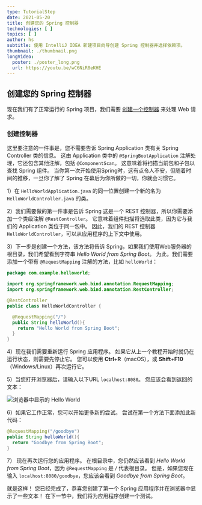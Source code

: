 ```yaml
---
type: TutorialStep
date: 2021-05-20
title: 创建您的 Spring 控制器
technologies: [ ]
topics: [ ]
author: hs
subtitle: 使用 IntelliJ IDEA 新建项目向导创建 Spring 控制器并选择依赖项。
thumbnail: ./thumbnail.png
longVideo:
  poster: ./poster_long.png
  url: https://youtu.be/wC6NiR8eKHE
---
```


## 创建您的 Spring 控制器
现在我们有了正常运行的 Spring 项目，我们需要  [创建一个控制器](https://spring.io/guides/gs/serving-web-content/#initial) 来处理 Web 请求。

### 创建控制器
这里要注意的一件事是，您不需要告诉 Spring Application 类有关 Spring Controller 类的信息。 这由 Application 类中的 `@SpringBootApplication` 注解处理，它还包含其他注解，包括 `@ComponentScan`。 这意味着将扫描当前包和子包以查找 Spring 组件。 当你第一次开始使用Spring时，这有点令人不安，但随着时间的推移，一旦你了解了 Spring 在幕后为你所做的一切，你就会习惯它。

1）在 `HelloWorldApplication.java` 的同一位置创建一个新的名为 `HelloWorldController.java` 的类。

2）我们需要做的第一件事是告诉 Spring 这是一个 REST 控制器，所以你需要添加一个类级注解 `@RestController`。 它意味着组件扫描将选取此类，因为它与我们的 Application 类位于同一包中。 因此，我们的 REST 控制器 `HelloWorldController`，可以从应用程序的上下文中使用。

3）下一步是创建一个方法，该方法将告诉 Spring，如果我们使用Web服务器的根目录，我们希望看到字符串 _Hello World from Spring Boot_。 为此，我们需要添加一个带有 `@RequestMapping` 注解的方法，比如 `helloWorld`：

```java
package com.example.helloworld;

import org.springframework.web.bind.annotation.RequestMapping;
import org.springframework.web.bind.annotation.RestController;

@RestController
public class HelloWorldController {

  @RequestMapping("/")
  public String helloWorld(){
    return "Hello World from Spring Boot";
  }
}
```
4）现在我们需要重新运行 Spring 应用程序。 如果它从上一个教程开始时就仍在运行状态，则需要先停止它。 您可以使用 **Ctrl**+**R**（macOS），或 **Shift**+**F10**（Windows/Linux）再次运行它。

5）当您打开浏览器后，请输入以下URL `localhost:8080`。 您应该会看到返回的文本：

![浏览器中显示的 Hello World](hello-world-text.png)

6）如果它工作正常，您可以开始更多新的尝试。 尝试在第一个方法下面添加此新代码：

```java
@RequestMapping("/goodbye")
public String helloWorld(){
  return "Goodbye from Spring Boot";
}
```

7） 现在再次运行您的应用程序。 在根目录中，您仍然应该看到 _Hello World from Spring Boot_，因为 `@RequestMapping` 是 _/_ 代表根目录。 但是，如果您现在输入 `localhost:8080/goodbye`，您应该会看到 _Goodbye from Spring Boot_。

就是这样！ 您已经完成了，恭喜您创建了第一个 Spring 应用程序并在浏览器中显示了一些文本！ 在下一节中，我们将为应用程序创建一个测试。 